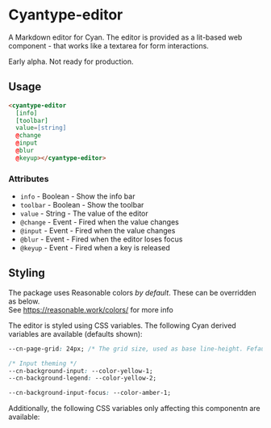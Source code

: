 # Cyantype-editor

A Markdown editor for Cyan. The editor is provided as a lit-based web component - that works
like a textarea for form interactions.

Early alpha. Not ready for production.

## Usage

```html
<cyantype-editor
  [info]
  [toolbar]
  value=[string]
  @change
  @input
  @blur
  @keyup></cyantype-editor>
```

### Attributes

- `info` - Boolean - Show the info bar
- `toolbar` - Boolean - Show the toolbar
- `value` - String - The value of the editor
- `@change` - Event - Fired when the value changes
- `@input` - Event - Fired when the value changes
- `@blur` - Event - Fired when the editor loses focus
- `@keyup` - Event - Fired when a key is released

## Styling

The package uses Reasonable colors _by default_. These can be overridden as below. <br>
See https://reasonable.work/colors/ for more info

The editor is styled using CSS variables. The following Cyan derived variables
are available (defaults shown):
```css
--cn-page-grid: 24px; /* The grid size, used as base line-height. Fefaults to 24px */

/* Input theming */
--cn-background-input: --color-yellow-1;
--cn-background-legend: --color-yellow-2;

--cn-background-input-focus: --color-amber-1;

```

Additionally, the following CSS variables only affecting this componentn are available:
```css

```